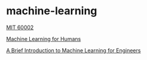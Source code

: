 # machine-learning

[MIT 60002](https://ocw.mit.edu/courses/electrical-engineering-and-computer-science/6-0002-introduction-to-computational-thinking-and-data-science-fall-2016/)

[Machine Learning for Humans](https://medium.com/machine-learning-for-humans/why-machine-learning-matters-6164faf1df12)


[A Brief Introduction to Machine
Learning for Engineers](https://arxiv.org/pdf/1709.02840.pdf)
